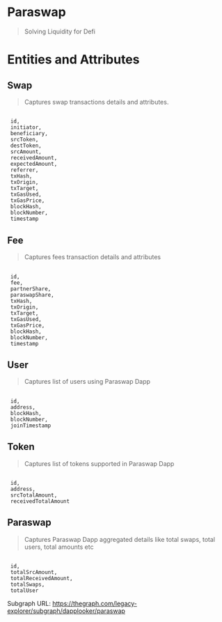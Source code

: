 # Paraswap
> Solving Liquidity for Defi
#

# Entities and Attributes #

## Swap 
> Captures swap transactions details and attributes.
##
     id,
     initiator,
     beneficiary,
     srcToken,
     destToken,
     srcAmount,
     receivedAmount,
     expectedAmount,
     referrer,
     txHash,
     txOrigin,
     txTarget,
     txGasUsed,
     txGasPrice,
     blockHash,
     blockNumber,
     timestamp
     
     
## Fee 
> Captures fees transaction details and attributes
##
     id,
     fee,
     partnerShare,
     paraswapShare,
     txHash,
     txOrigin,
     txTarget,
     txGasUsed,
     txGasPrice,
     blockHash,
     blockNumber,
     timestamp
     
     
## User
> Captures list of users using Paraswap Dapp
##
     id,
     address,
     blockHash,
     blockNumber,
     joinTimestamp
     
     
## Token
> Captures list of tokens supported in Paraswap Dapp
##
     id,
     address,
     srcTotalAmount,
     receivedTotalAmount
     
     
## Paraswap
> Captures Paraswap Dapp aggregated details like total swaps, total users, total amounts etc
##
     id,
     totalSrcAmount,
     totalReceivedAmount,
     totalSwaps,
     totalUser


Subgraph URL: https://thegraph.com/legacy-explorer/subgraph/dapplooker/paraswap
